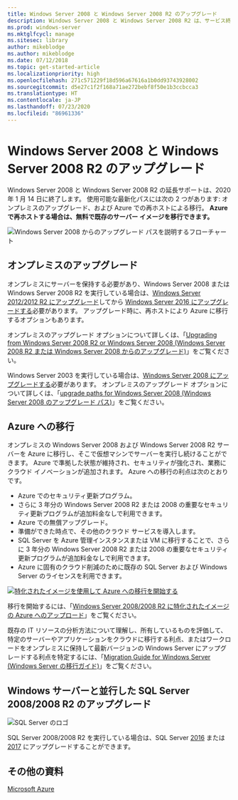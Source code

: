 ```yaml
---
title: Windows Server 2008 と Windows Server 2008 R2 のアップグレード
description: Windows Server 2008 と Windows Server 2008 R2 は、サービス終了が近づいています。 オンプレミスのアップグレードまたは Azure への再ホストの方法について説明します。
ms.prod: windows-server
ms.mktglfcycl: manage
ms.sitesec: library
author: mikeblodge
ms.author: mikeblodge
ms.date: 07/12/2018
ms.topic: get-started-article
ms.localizationpriority: high
ms.openlocfilehash: 271c571229f18d596a67616a1b0dd93743928002
ms.sourcegitcommit: d5e27c1f2f168a71ae272bebf8f50e1b3ccbcca3
ms.translationtype: HT
ms.contentlocale: ja-JP
ms.lasthandoff: 07/23/2020
ms.locfileid: "86961336"
---
```

# <a name="upgrade-windows-server-2008-and-windows-server-2008-r2"></a>Windows Server 2008 と Windows Server 2008 R2 のアップグレード

Windows Server 2008 と Windows Server 2008 R2 の延長サポートは、2020 年 1 月 14 日に終了します。 使用可能な最新化パスには次の 2 つがあります: オンプレミスのアップグレード、および Azure での再ホストによる移行。 **Azure で再ホストする場合は、無料で既存のサーバー イメージを移行できます。**

![Windows Server 2008 からのアップグレード パスを説明するフローチャート](media/WS08_upgrade_paths.png)


## <a name="on-premises-upgrade"></a>オンプレミスのアップグレード
オンプレミスにサーバーを保持する必要があり、Windows Server 2008 または Windows Server 2008 R2 を実行している場合は、[Windows Server 2012/2012 R2 にアップグレード](installation-and-upgrade.md#upgrading-to-windows-server-2012-r2)してから [Windows Server 2016 にアップグレードする](installation-and-upgrade.md#upgrading-to-windows-server-2016)必要があります。 アップグレード時に、再ホストにより Azure に移行するオプションもあります。

オンプレミスのアップグレード オプションについて詳しくは、「[Upgrading from Windows Server 2008 R2 or Windows Server 2008 (Windows Server 2008 R2 または Windows Server 2008 からのアップグレード)](installation-and-upgrade.md#upgrading-from-windows-server-2008-r2-or-windows-server-2008)」をご覧ください。

Windows Server 2003 を実行している場合は、[Windows Server 2008 にアップグレードする](/previous-versions/windows/it-pro/windows-server-2008-r2-and-2008/ff972408(v%3dws.10))必要があります。 オンプレミスのアップグレード オプションについて詳しくは、「[upgrade paths for Windows Server 2008 (Windows Server 2008 のアップグレード パス)](/previous-versions/windows/it-pro/windows-server-2008-r2-and-2008/dd979563(v=ws.10))」をご覧ください。


## <a name="migrate-to-azure"></a>Azure への移行
オンプレミスの Windows Server 2008 および Windows Server 2008 R2 サーバーを Azure に移行し、そこで仮想マシンでサーバーを実行し続けることができます。 Azure で準拠した状態が維持され、セキュリティが強化され、業務にクラウド イノベーションが追加されます。 Azure への移行の利点は次のとおりです。

- Azure でのセキュリティ更新プログラム。
- さらに 3 年分の Windows Server 2008 R2 または 2008 の重要なセキュリティ更新プログラムが追加料金なしで利用できます。 
- Azure での無償アップグレード。
- 準備ができた時点で、その他のクラウド サービスを導入します。
- SQL Server を Azure 管理インスタンスまたは VM に移行することで、さらに 3 年分の Windows Server 2008 R2 または 2008 の重要なセキュリティ更新プログラムが追加料金なしで利用できます。 
- Azure に固有のクラウド削減のために既存の SQL Server および Windows Server のライセンスを利用できます。

[![特化されたイメージを使用して Azure への移行を開始する](./media/WS08-image-banner-small.png)](uploading-specialized-WS08-image-to-azure.md)

移行を開始するには、「[Windows Server 2008/2008 R2 に特化されたイメージの Azure へのアップロード](uploading-specialized-WS08-image-to-azure.md)」をご覧ください。

既存の IT リソースの分析方法について理解し、所有しているものを評価して、特定のサーバーやアプリケーションをクラウドに移行する利点、またはワークロードをオンプレミスに保持して最新バージョンの Windows Server にアップグレードする利点を特定するには、「[Migration Guide for Windows Server (Windows Server の移行ガイド)](https://go.microsoft.com/fwlink/?linkid=872689)」をご覧ください。

## <a name="upgrade-sql-server-20082008-r2-in-parallel-with-your-windows-servers"></a>Windows サーバーと並行した SQL Server 2008/2008 R2 のアップグレード

![SQL Server のロゴ](media/sqlr2.jpg)

SQL Server 2008/2008 R2 を実行している場合は、SQL Server [2016](/sql/sql-server/sql-server-technical-documentation?view=sql-server-2016) または [2017](/sql/sql-server/sql-server-technical-documentation?view=sql-server-2017) にアップグレードすることができます。


## <a name="additional-resources"></a>その他の資料
[Microsoft Azure](/azure/#pivot=products)
